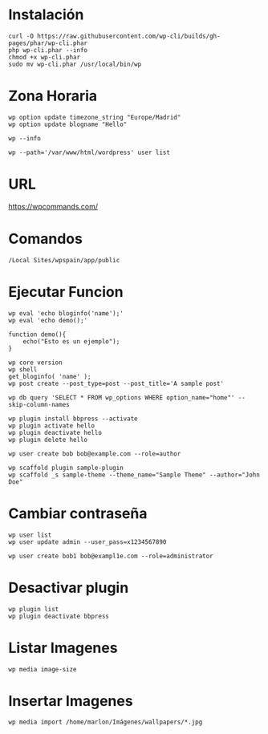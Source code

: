 # Instalación
```linux
curl -O https://raw.githubusercontent.com/wp-cli/builds/gh-pages/phar/wp-cli.phar
php wp-cli.phar --info
chmod +x wp-cli.phar
sudo mv wp-cli.phar /usr/local/bin/wp
```
# Zona Horaria
```
wp option update timezone_string "Europe/Madrid"
wp option update blogname "Hello"
```

```
wp --info
```

```
wp --path='/var/www/html/wordpress' user list
```

# URL
https://wpcommands.com/

# Comandos
```linux
/Local Sites/wpspain/app/public
```

# Ejecutar Funcion
```linux
wp eval 'echo bloginfo('name');'
wp eval 'echo demo();'
```

```
function demo(){
	echo("Esto es un ejemplo");
}
```

```linux
wp core version
wp shell
get_bloginfo( 'name' );
wp post create --post_type=post --post_title='A sample post'
```
```
wp db query 'SELECT * FROM wp_options WHERE option_name="home"' --skip-column-names
```
```
wp plugin install bbpress --activate
wp plugin activate hello
wp plugin deactivate hello
wp plugin delete hello
```

```
wp user create bob bob@example.com --role=author
```

```linux
wp scaffold plugin sample-plugin
wp scaffold _s sample-theme --theme_name="Sample Theme" --author="John Doe"
```

# Cambiar contraseña
```linux
wp user list
wp user update admin --user_pass=x1234567890
```

```linux
wp user create bob1 bob@exampl1e.com --role=administrator
```

# Desactivar plugin
```linux
wp plugin list
wp plugin deactivate bbpress
```

# Listar Imagenes
```linux
wp media image-size
```

# Insertar Imagenes
```linux
wp media import /home/marlon/Imágenes/wallpapers/*.jpg
```
